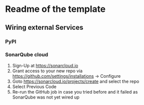 # Readme of the template

## Wiring external Services

### PyPI


### SonarQube cloud

1. Sign-Up at https://sonarcloud.io
2. Grant access to your new repo via https://github.com/settings/installations -> Configure
3. Goto https://sonarcloud.io/projects/create and select the repo
4. Select Previous Code
5. Re-run the GitHub job in case you tried before and it failed as SonarQube was not yet wired up

